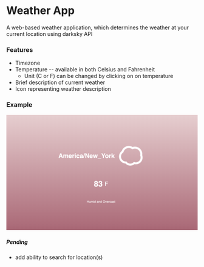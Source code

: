 # Weather App
A web-based weather application, which determines the weather at your current location using darksky API

### Features
* Timezone
* Temperature -- available in both Celsius and Fahrenheit
    - Unit (C or F) can be changed by clicking on on temperature
* Brief description of current weather
* Icon representing weather description

### Example
![New York Timezone Example](https://github.com/laurenrodr/weatherApp/blob/mainBranch/weatherAppEx.png)

##### Pending
* add ability to search for location(s)

